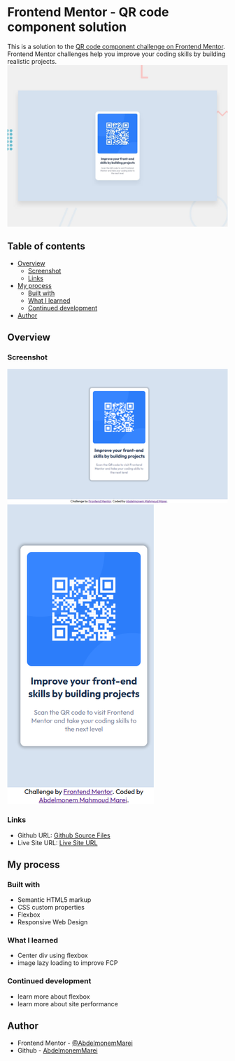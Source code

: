# Frontend Mentor - QR code component solution

This is a solution to the [QR code component challenge on Frontend Mentor](https://www.frontendmentor.io/challenges/qr-code-component-iux_sIO_H). Frontend Mentor challenges help you improve your coding skills by building realistic projects. 
![Design preview for the QR code component coding challenge](./design/desktop-preview.jpg)

## Table of contents

- [Overview](#overview)
  - [Screenshot](#screenshot)
  - [Links](#links)
- [My process](#my-process)
  - [Built with](#built-with)
  - [What I learned](#what-i-learned)
  - [Continued development](#continued-development)
- [Author](#author)


## Overview

### Screenshot
![Large Screen](./screenshot1.png) 
![Small Screen](./screenshot2.png) 


### Links

- Github URL: [Github Source Files](https://github.com/AbdelmonemMarei/Front-End-Mentor-Challenges/tree/main/Newbie/qr-code-component-main)
- Live Site URL: [Live Site URL](https://abdelmonemmarei.github.io/Front-End-Mentor-Challenges/Newbie/qr-code-component-main/)


## My process

### Built with

- Semantic HTML5 markup
- CSS custom properties
- Flexbox
- Responsive Web Design

### What I learned

- Center div using flexbox
- image lazy loading to improve FCP

### Continued development

- learn more about flexbox
- learn more about site performance


## Author

- Frontend Mentor - [@AbdelmonemMarei](https://www.frontendmentor.io/profile/AbdelmonemMarei)
- Github - [AbdelmonemMarei](https://github.com/AbdelmonemMarei)

